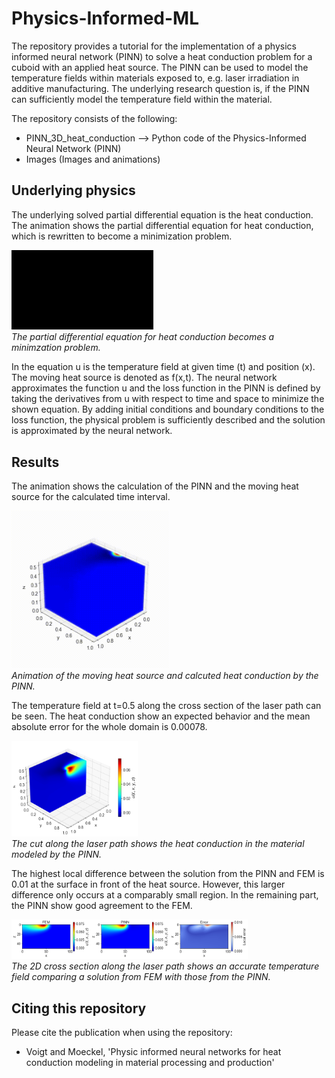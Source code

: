# Physics-Informed-ML
The repository provides a tutorial for the implementation of a physics informed neural network (PINN) to solve a heat conduction problem for a cuboid with an applied heat source. The PINN can be used to model the temperature fields within materials exposed to, e.g. laser irradiation in additive manufacturing. The underlying research question is, if the PINN can sufficiently model the temperature field within the material. 

The repository consists of the following:
- PINN_3D_heat_conduction --> Python code of the Physics-Informed Neural Network (PINN)
- Images (Images and animations)

## Underlying physics
The underlying solved partial differential equation is the heat conduction. The animation shows the partial differential equation for heat conduction, which is rewritten to become a minimization problem.
<p>
  <img src='Images/Video_manim_PDE_Heat.gif' width=45% height=45% />
  <br>
  <em>The partial differential equation for heat conduction becomes a minimzation problem.</em>
</p>
In the equation u is the temperature field at given time (t) and position (x). The moving heat source is denoted as f(x,t). 
The neural network approximates the function u and the loss function in the PINN is defined by taking the derivatives from u with respect to time and space to minimize the shown equation. By adding initial conditions and boundary conditions to the loss function, the physical problem is sufficiently described and the solution is approximated by the neural network. 

## Results
The animation shows the calculation of the PINN and the moving heat source for the calculated time interval. 
<p>
  <img src='Images/Video_3D.gif' width=50% height=50% />
  <br>
  <em>Animation of the moving heat source and calcuted heat conduction by the PINN.</em>
</p>

The temperature field at t=0.5 along the cross section of the laser path can be seen. The heat conduction show an expected behavior and the mean absolute error for the whole domain is 0.00078. 
<p>
  <img src='Images/PINN_simulation_cross_section.png' width=40% height=40% />
  <br>
  <em>The cut along the laser path shows the heat conduction in the material modeled by the PINN.</em>
</p>

The highest local difference between the solution from the PINN and FEM is 0.01 at the surface in front of the heat source. However, this larger difference only occurs at a comparably small region. In the remaining part, the PINN show good agreement to the FEM. 
<p>
  <img src='Images/FEM_PINN_Error_comparison.png' width=75% height=75% />
  <br>
  <em>The 2D cross section along the laser path shows an accurate temperature field comparing a solution from FEM with those from the PINN.</em>
</p>

## Citing this repository
Please cite the publication when using the repository:
- Voigt and Moeckel, 'Physic informed neural networks for heat conduction modeling in material processing and production'

